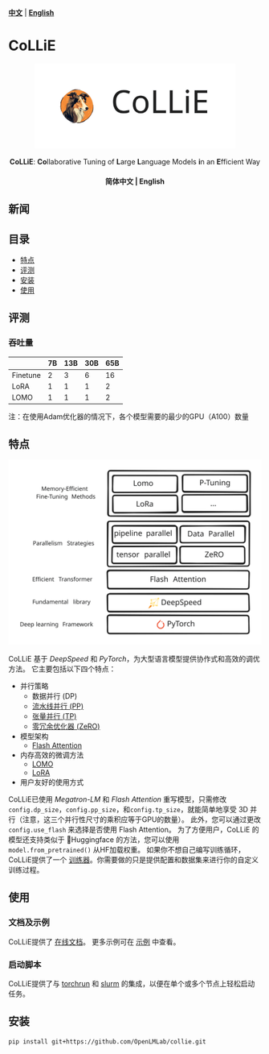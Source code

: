 [**中文**](./README.md) | [**English**](./README_EN.md)

# CoLLiE
<div align="center">
 <img src="docs/assets/images/collie_icon.svg" width="400px">

**CoLLiE**: **Co**llaborative Tuning of **L**arge **L**anguage Models **i**n an **E**fficient Way

<h4 align="center">
  <p>
    <a>简体中文</a> |
    <a>English</a>
  </p>
</h4>

</div>

## 新闻

## 目录
- [特点](#特点)
- [评测](#评测)
- [安装](#安装)
- [使用](#使用)

## 评测
### 吞吐量
|            | 7B   | 13B  | 30B  | 65B  |
| ---------- | ---- | ---- | ---- | ---- |
| Finetune   | 2    | 3    | 6    | 16   |
| LoRA       | 1    | 1    | 1    | 2    |
| LOMO       | 1    | 1    | 1    | 2    |

注：在使用Adam优化器的情况下，各个模型需要的最少的GPU（A100）数量

## 特点
<div align="center">
    <img src="docs/assets/images/features.svg" width="800px">
</div>

CoLLiE 基于 *DeepSpeed* 和 *PyTorch*，为大型语言模型提供协作式和高效的调优方法。
它主要包括以下四个特点：
- 并行策略
  - 数据并行 (DP)
  - [流水线并行 (PP)](https://arxiv.org/pdf/1811.06965.pdf)
  - [张量并行 (TP)](https://arxiv.org/pdf/2104.04473.pdf)
  - [零冗余优化器 (ZeRO)](https://arxiv.org/pdf/1910.02054.pdf)
- 模型架构
  - [Flash Attention](https://arxiv.org/pdf/2205.14135.pdf)
- 内存高效的微调方法
  - [LOMO](https://arxiv.org/pdf/2306.09782.pdf)
  - [LoRA](https://arxiv.org/pdf/2106.09685.pdf)
- 用户友好的使用方式

CoLLiE已使用 *Megatron-LM* 和 *Flash Attention* 重写模型，只需修改 ```config.dp_size```，```config.pp_size```，和```config.tp_size```，就能简单地享受 3D 并行（注意，这三个并行性尺寸的乘积应等于GPU的数量）。
此外，您可以通过更改 ```config.use_flash``` 来选择是否使用 Flash Attention。
为了方便用户，CoLLiE 的模型还支持类似于 🤗Huggingface 的方法，您可以使用 ```model.from_pretrained()``` 从HF加载权重。
如果你不想自己编写训练循环，CoLLiE提供了一个 [训练器](collie/trainer/trainer.py)。你需要做的只是提供配置和数据集来进行你的自定义训练过程。

## 使用

### 文档及示例
CoLLiE提供了 [在线文档](https://openlmlab-collie.readthedocs.io/zh_CN/latest/)。 更多示例可在 [示例](examples) 中查看。

### 启动脚本
CoLLiE提供了与 [torchrun](https://pytorch.org/docs/stable/elastic/run.html) 和 [slurm](https://github.com/SchedMD/slurm) 的集成，以便在单个或多个节点上轻松启动任务。

## 安装
```bash
pip install git+https://github.com/OpenLMLab/collie.git
```